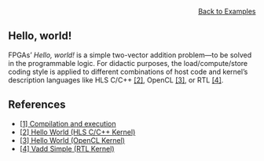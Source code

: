 <div id="readme" class="Box-body readme blob js-code-block-container">
<article class="markdown-body entry-content p-3 p-md-6" itemprop="text">
<p align="right">
<a href="https://github.com/fpgasystems/hacc/blob/main/docs/examples-hello-world.md">Back to Examples</a>
</p>

# Hello, world!
FPGAs’ *Hello, world!* is a simple two-vector addition problem—to be solved in the programmable logic. For didactic purposes, the load/compute/store coding style is applied to different combinations of host code and kernel’s description languages like HLS C/C++ [[2]](#references), OpenCL [[3]](#references), or RTL [[4]](#references).

## References
* [[1] Compilation and execution](https://xilinx.github.io/Vitis_Accel_Examples/2022.1/html/compile_execute.html)
* [[2] Hello World (HLS C/C++ Kernel)](https://github.com/Xilinx/Vitis_Accel_Examples/tree/master/hello_world)
* [[3] Hello World (OpenCL Kernel)](https://github.com/Xilinx/Vitis_Accel_Examples/tree/master/ocl_kernels/cl_helloworld)
* [[4] Vadd Simple (RTL Kernel)](https://github.com/Xilinx/Vitis_Accel_Examples/tree/master/rtl_kernels/rtl_vadd)
